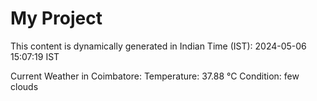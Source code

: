 # My Project

This content is dynamically generated in Indian Time (IST): 2024-05-06 15:07:19 IST


Current Weather in Coimbatore:
Temperature: 37.88 °C
Condition: few clouds
